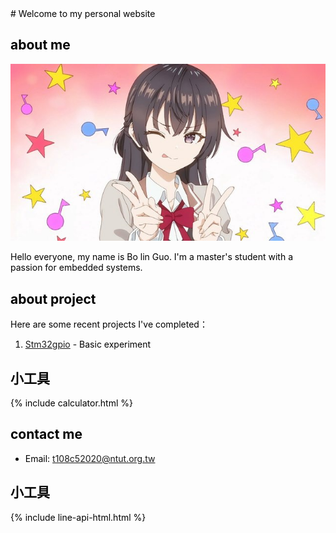<div style="color: #000000;">
# Welcome to my personal website

## about me
![頭貼](assets\images\a.jpg)

Hello everyone, my name is Bo lin Guo. I'm a master's student with a passion for embedded systems.

## about project

Here are some recent projects I've completed：

1. [Stm32gpio](https://medium.com/%E9%96%B1%E7%9B%8A%E5%A6%82%E7%BE%8E/stm32-04-gpio-input-6ff2d6478aa) - Basic experiment

## 小工具

{% include calculator.html %}
## contact me
- Email: t108c52020@ntut.org.tw

## 小工具

{% include line-api-html.html %}
</div>
